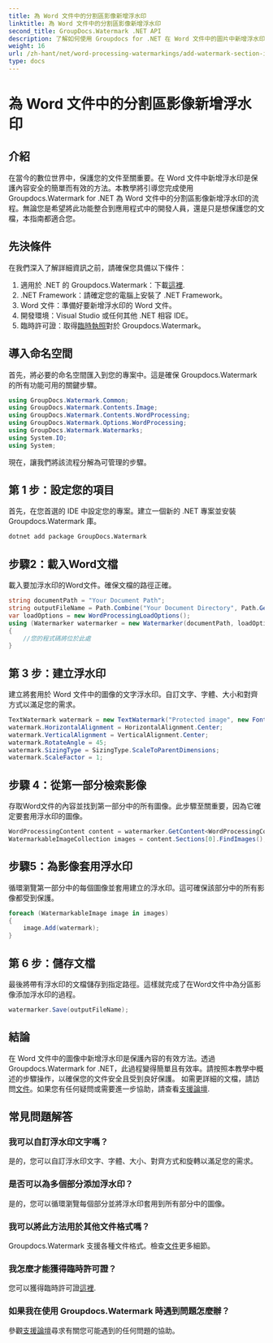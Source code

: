 ```yaml
---
title: 為 Word 文件中的分割區影像新增浮水印
linktitle: 為 Word 文件中的分割區影像新增浮水印
second_title: GroupDocs.Watermark .NET API
description: 了解如何使用 Groupdocs for .NET 在 Word 文件中的圖片中新增浮水印。請遵循我們的安全、專業文件保護指南。
weight: 16
url: /zh-hant/net/word-processing-watermarkings/add-watermark-section-images-word-docs/
type: docs
---
```

# 為 Word 文件中的分割區影像新增浮水印

## 介紹
在當今的數位世界中，保護您的文件至關重要。在 Word 文件中新增浮水印是保護內容安全的簡單而有效的方法。本教學將引導您完成使用 Groupdocs.Watermark for .NET 為 Word 文件中的分割區影像新增浮水印的流程。無論您是希望將此功能整合到應用程式中的開發人員，還是只是想保護您的文檔，本指南都適合您。
## 先決條件
在我們深入了解詳細資訊之前，請確保您具備以下條件：
1. 適用於 .NET 的 Groupdocs.Watermark：下載[這裡](https://releases.groupdocs.com/Watermark/net/).
2. .NET Framework：請確定您的電腦上安裝了 .NET Framework。
3. Word 文件：準備好要新增浮水印的 Word 文件。
4. 開發環境：Visual Studio 或任何其他 .NET 相容 IDE。
5. 臨時許可證：取得[臨時執照](https://purchase.groupdocs.com/temporary-license/)對於 Groupdocs.Watermark。
## 導入命名空間
首先，將必要的命名空間匯入到您的專案中。這是確保 Groupdocs.Watermark 的所有功能可用的關鍵步驟。
```csharp
using GroupDocs.Watermark.Common;
using GroupDocs.Watermark.Contents.Image;
using GroupDocs.Watermark.Contents.WordProcessing;
using GroupDocs.Watermark.Options.WordProcessing;
using GroupDocs.Watermark.Watermarks;
using System.IO;
using System;
```
現在，讓我們將該流程分解為可管理的步驟。
## 第 1 步：設定您的項目
首先，在您首選的 IDE 中設定您的專案。建立一個新的 .NET 專案並安裝 Groupdocs.Watermark 庫。
```bash
dotnet add package GroupDocs.Watermark
```
## 步驟2：載入Word文檔
載入要加浮水印的Word文件。確保文檔的路徑正確。
```csharp
string documentPath = "Your Document Path";
string outputFileName = Path.Combine("Your Document Directory", Path.GetFileName(documentPath));
var loadOptions = new WordProcessingLoadOptions();
using (Watermarker watermarker = new Watermarker(documentPath, loadOptions))
{
    //您的程式碼將位於此處
}
```
## 第 3 步：建立浮水印
建立將套用於 Word 文件中的圖像的文字浮水印。自訂文字、字體、大小和對齊方式以滿足您的需求。
```csharp
TextWatermark watermark = new TextWatermark("Protected image", new Font("Arial", 8));
watermark.HorizontalAlignment = HorizontalAlignment.Center;
watermark.VerticalAlignment = VerticalAlignment.Center;
watermark.RotateAngle = 45;
watermark.SizingType = SizingType.ScaleToParentDimensions;
watermark.ScaleFactor = 1;
```
## 步驟 4：從第一部分檢索影像
存取Word文件的內容並找到第一部分中的所有圖像。此步驟至關重要，因為它確定要套用浮水印的圖像。
```csharp
WordProcessingContent content = watermarker.GetContent<WordProcessingContent>();
WatermarkableImageCollection images = content.Sections[0].FindImages();
```
## 步驟5：為影像套用浮水印
循環瀏覽第一部分中的每個圖像並套用建立的浮水印。這可確保該部分中的所有影像都受到保護。
```csharp
foreach (WatermarkableImage image in images)
{
    image.Add(watermark);
}
```
## 第 6 步：儲存文檔
最後將帶有浮水印的文檔儲存到指定路徑。這樣就完成了在Word文件中為分區影像添加浮水印的過程。
```csharp
watermarker.Save(outputFileName);
```
## 結論
在 Word 文件中的圖像中新增浮水印是保護內容的有效方法。透過 Groupdocs.Watermark for .NET，此過程變得簡單且有效率。請按照本教學中概述的步驟操作，以確保您的文件安全且受到良好保護。
如需更詳細的文檔，請訪問[文件](https://tutorials.groupdocs.com/Watermark/net/)。如果您有任何疑問或需要進一步協助，請查看[支援論壇](https://forum.groupdocs.com/c/watermark/19).
## 常見問題解答
### 我可以自訂浮水印文字嗎？
是的，您可以自訂浮水印文字、字體、大小、對齊方式和旋轉以滿足您的需求。
### 是否可以為多個部分添加浮水印？
是的，您可以循環瀏覽每個部分並將浮水印套用到所有部分中的圖像。
### 我可以將此方法用於其他文件格式嗎？
 Groupdocs.Watermark 支援各種文件格式。檢查[文件](https://tutorials.groupdocs.com/Watermark/net/)更多細節。
### 我怎麼才能獲得臨時許可證？
您可以獲得臨時許可證[這裡](https://purchase.groupdocs.com/temporary-license/).
### 如果我在使用 Groupdocs.Watermark 時遇到問題怎麼辦？
參觀[支援論壇](https://forum.groupdocs.com/c/watermark/19)尋求有關您可能遇到的任何問題的協助。